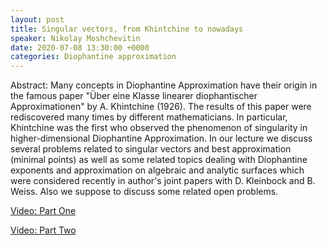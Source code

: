 ```yaml
---
layout: post
title: Singular vectors, from Khintchine to nowadays
speaker: Nikolay Moshchevitin
date: 2020-07-08 13:30:00 +0000
categories: Diophantine approximation
---
```


Abstract: Many concepts in Diophantine Approximation have their origin in the 
famous paper "Über eine Klasse linearer diophantischer Approximationen" by A. Khintchine (1926). The results of this paper were rediscovered many times by different mathematicians. In particular, Khintchine was the first who observed the phenomenon of singularity in higher-dimensional Diophantine Approximation. In our lecture we discuss several problems related to singular vectors and best approximation (minimal points) as well as some related topics dealing with Diophantine exponents and approximation on algebraic and analytic surfaces which were considered recently in author's joint papers with D. Kleinbock and B. Weiss. Also we suppose to discuss some related open problems.

[Video: Part One](https://drive.google.com/file/d/10tJeLH8ujF4X7nV2a0qLuhxsR4ziA7Dv/)

[Video: Part Two](https://drive.google.com/file/d/1aWGhiegzb2DRLD6kt8Q06FOt6hKT_68a/)